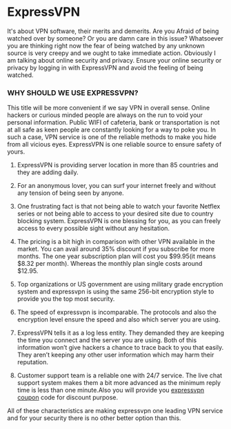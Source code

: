 # ExpressVPN
It's about VPN software, their merits and demerits.
Are you Afraid of being watched over by someone? Or you are damn care in this issue? Whatsoever you are thinking right now the fear of being watched by any unknown source is very creepy and we ought to take immediate action. Obviously I am talking about online security and privacy. Ensure your online security or privacy by logging in with ExpressVPN and avoid the feeling of being watched.

<h3>WHY SHOULD WE USE EXPRESSVPN?</h3>
This title will be more convenient if we say VPN in overall sense. Online hackers or curious minded people are always on the run to void your personal information. Public WIFI of cafeteria, bank or transportation is not at all safe as keen people are constantly looking for a way to poke you. In such a case, VPN service is one of the reliable methods to make you hide from all vicious eyes. ExpressVPN is one reliable source to ensure safety of yours.

1. ExpressVPN is providing server location in more than 85 countries and they are adding daily.

2. For an anonymous lover, you can surf your internet freely and without any tension of being seen by anyone.

3. One frustrating fact is that not being able to watch your favorite Netflex series or not being able to access to your desired site due to country blocking system. ExpressVPN is one blessing for you, as you can freely access to every possible sight without any hesitation.

4. The pricing is a bit high in comparison with other VPN available in the market. You can avail around 35% discount if you subscribe for more months. The one year subscription plan will cost you $99.95(it means $8.32 per month). Whereas the monthly plan single costs around $12.95.

5. Top organizations or US government are using military grade encryption system and expressvpn is using the same 256-bit encryption style to provide you the top most security.

6. The speed of expressvpn is incomparable. The protocols and also the encryption level ensure the speed and also which server you are using.

7. ExpressVPN tells it as a log less entity. They demanded they are keeping the time you connect and the server you are using. Both of this information won’t give hackers a chance to trace back to you that easily. They aren’t keeping any other user information which may harm their reputation.

8. Customer support team is a reliable one with 24/7 service. The live chat support system makes them a bit more advanced as the minimum reply time is less than one minute.Also you will provide you <a href="https://vpnpapa.com/expressvpn-coupon-code/">expressvpn coupon</a> code for discount purpose.

All of these characteristics are making expressvpn one leading VPN service and for your security there is no other better option than this.
